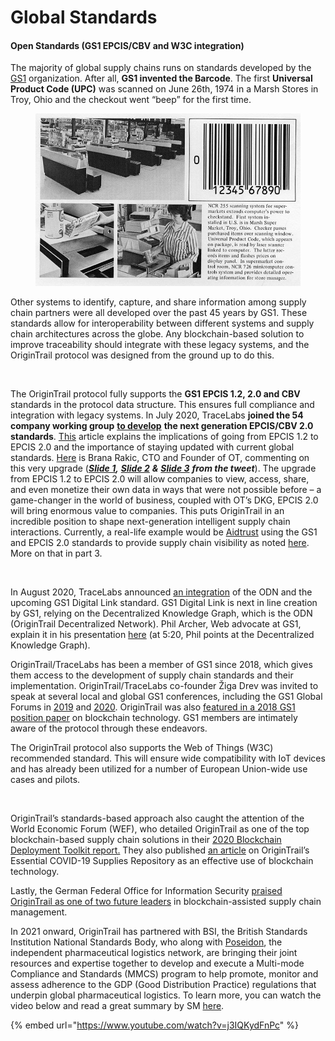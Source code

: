 # Global Standards

#### **Open Standards (GS1 EPCIS/CBV and W3C integration)**

The majority of global supply chains runs on standards developed by the [GS1](https://www.gs1.org/) organization. After all, **GS1 invented the Barcode**. The first **Universal Product Code (UPC)** was scanned on June 26th, 1974 in a Marsh Stores in Troy, Ohio and the checkout went “beep” for the first time.

<figure><img src="../.gitbook/assets/image (2).png" alt=""><figcaption></figcaption></figure>

Other systems to identify, capture, and share information among supply chain partners were all developed over the past 45 years by GS1. These standards allow for interoperability between different systems and supply chain architectures across the globe. Any blockchain-based solution to improve traceability should integrate with these legacy systems, and the OriginTrail protocol was designed from the ground up to do this.

<figure><img src="https://miro.medium.com/max/720/0*_fGc4ONcKagfKo_D" alt=""><figcaption></figcaption></figure>

The OriginTrail protocol fully supports the **GS1 EPCIS 1.2, 2.0 and CBV** standards in the protocol data structure. This ensures full compliance and integration with legacy systems. In July 2020, TraceLabs **joined the 54 company working group** [**to develop**](https://medium.com/origintrail/origintrail-joins-the-gs1-global-epcis-cbv-2-0-a032b98d9437) **the next generation EPCIS/CBV 2.0 standards**. [This](https://www.zebra.com/us/en/blog/posts/2020/read-this-if-you-find-operational-visibility-to-be-expensive-and-therefore-elusive.html) article explains the implications of going from EPCIS 1.2 to EPCIS 2.0 and the importance of staying updated with current global standards. [Here](https://twitter.com/BranaRakic/status/1437778632236277776?s=20) is Brana Rakic, CTO and Founder of OT, commenting on this very upgrade ([_**Slide 1**_](https://postimg.cc/R6p2Lv0v)_**,**_ [_**Slide 2**_](https://postimg.cc/0K6Fth6D) _**&**_ [_**Slide 3**_](https://postimg.cc/1n3LF8sW) _**from the tweet**_). The upgrade from EPCIS 1.2 to EPCIS 2.0 will allow companies to view, access, share, and even monetize their own data in ways that were not possible before – a game-changer in the world of business, coupled with OT’s DKG, EPCIS 2.0 will bring enormous value to companies. This puts OriginTrail in an incredible position to shape next-generation intelligent supply chain interactions. Currently, a real-life example would be [Aidtrust](https://www.prnewswire.com/news-releases/trace-labs-and-bsi-have-launched-aidtrust-301449290.html) using the GS1 and EPCIS 2.0 standards to provide supply chain visibility as noted [here](https://twitter.com/JureSkornik/status/1504786723968069664?s=20\&t=4BDvTDCVpJPMaccX7iI0vQ). More on that in part 3.

<figure><img src="https://miro.medium.com/max/720/1*86SvY02vPj3yE9Lq1KiE3g.jpeg" alt=""><figcaption></figcaption></figure>

In August 2020, TraceLabs announced [an integration](https://medium.com/origintrail/gs1-digital-link-a-gateway-towards-trillions-of-digital-twins-8ce657122af1) of the ODN and the upcoming GS1 Digital Link standard. GS1 Digital Link is next in line creation by GS1, relying on the Decentralized Knowledge Graph, which is the ODN (OriginTrail Decentralized Network). Phil Archer, Web advocate at GS1, explain it in his presentation [here](https://youtu.be/jJnahaZ9-Tc) (at 5:20, Phil points at the Decentralized Knowledge Graph).&#x20;

OriginTrail/TraceLabs has been a member of GS1 since 2018, which gives them access to the development of supply chain standards and their implementation. OriginTrail/TraceLabs co-founder Žiga Drev was invited to speak at several local and global GS1 conferences, including the GS1 Global Forums in [2019](https://medium.com/origintrail/origintrail-takes-the-stage-at-the-gs1-global-forum-2019-d62320aa7268) and [2020](https://medium.com/origintrail/trace-labs-presents-fdm-project-at-gs1-global-forum-2020-c8e26af26a40). OriginTrail was also [featured in a 2018 GS1 position paper](https://www.gs1.org/articles/2463/gs1-releases-new-position-paper-future-blockchain-technology) on blockchain technology. GS1 members are intimately aware of the protocol through these endeavors.

The OriginTrail protocol also supports the Web of Things (W3C) recommended standard. This will ensure wide compatibility with IoT devices and has already been utilized for a number of European Union-wide use cases and pilots.

<figure><img src="https://assets.weforum.org/editor/4hhuzm8056MwUZm3Kr36Y9wtGDADbbEIaxRVhfikQJw.PNG" alt=""><figcaption></figcaption></figure>

OriginTrail’s standards-based approach also caught the attention of the World Economic Forum (WEF), who detailed OriginTrail as one of the top blockchain-based supply chain solutions in their [2020 Blockchain Deployment Toolkit report.](https://widgets.weforum.org/blockchain-toolkit/step-two) They also published [an article](https://www.weforum.org/agenda/2021/02/origintrail-blockchain-covid-supplies-repository) on OriginTrail’s Essential COVID-19 Supplies Repository as an effective use of blockchain technology.

Lastly, the German Federal Office for Information Security [praised OriginTrail as one of two future leaders](https://www.bsi.bund.de/SharedDocs/Downloads/DE/BSI/Krypto/Blockchain\_Studie-374.html) in blockchain-assisted supply chain management.

In 2021 onward, OriginTrail has partnered with BSI, the British Standards Institution National Standards Body, who along with [Poseidon](https://www.poseidon.team/), the independent pharmaceutical logistics network, are bringing their joint resources and expertise together to develop and execute a Multi-mode Compliance and Standards (MMCS) program to help promote, monitor and assess adherence to the GDP (Good Distribution Practice) regulations that underpin global pharmaceutical logistics. To learn more, you can watch the video below and read a great summary by SM [here](https://www.reddit.com/r/OriginTrail/comments/sh0l2x/how\_on\_earth\_did\_this\_workshop\_by\_bsi\_and/).

{% embed url="https://www.youtube.com/watch?v=j3IQKydFnPc" %}
